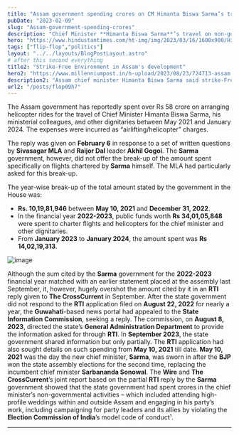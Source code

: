 ```yaml
---
title: "Assam government spending crores on CM Himanta Biswa Sarma’s travel "
pubDate: "2023-02-09"
slug: "Assam-government-spending-crores"
description: "Chief Minister **Himanta Biswa Sarma**’s travel on non-government business by chartered flights"
hero: "https://www.hindustantimes.com/ht-img/img/2023/03/16/1600x900/Himanta_1678928861000_1678928861199_1678928861199.jpg"
tags: ["flip-flop","politics"]
layout: "../../layouts/BlogPostLayout.astro"
# after this second everything
title2: "Strike-Free Environment in Assam's development"
hero2: "https://www.millenniumpost.in/h-upload/2023/08/23/724713-assam.webp"
description2: "Assam chief minister Himanta Biswa Sarma said strike-Free Environment in last three years is aiding in state’s march towards new dawn of growth and development."
url2: "/posts/flop09h7"
---
```


The Assam government has reportedly spent over Rs 58 crore on arranging helicopter rides for the travel of Chief Minister Himanta Biswa Sarma, his ministerial colleagues, and other dignitaries between May 2021 and January 2024. The expenses were incurred as “airlifting/helicopter” charges.

The reply was given on **February 6** in response to a set of written questions by **Sivasagar MLA** and **Raijor Dal** leader **Akhil Gogoi**. The **Sarma** government, however, did not offer the break-up of the amount spent specifically on flights chartered by **Sarma** himself. The MLA had particularly asked for this break-up.

The year-wise break-up of the total amount stated by the government in the House was:
- **Rs. 10,19,81,946** between **May 10, 2021** and **December 31, 2022**.
- In the financial year **2022-2023**, public funds worth **Rs 34,01,05,848** were spent to charter flights and helicopters for the chief minister and other dignitaries.
- From **January 2023** to **January 2024**, the amount spent was **Rs 14,02,19,313**.

![image](https://akm-img-a-in.tosshub.com/businesstoday/images/story/202012/blade_660_231220115902.jpg?size=948:533)

Although the sum cited by the **Sarma** government for the **2022-2023** financial year matched with an earlier statement placed at the assembly last September, it, however, hugely overshot the amount cited by it in an **RTI** reply given to **The CrossCurrent** in September. After the state government did not respond to the **RTI** application filed on **August 22, 2022** for nearly a year, the **Guwahati**-based news portal had appealed to the **State Information Commission**, seeking a reply. The commission, on **August 8, 2023**, directed the state’s **General Administration Department** to provide the information asked for through **RTI**. In **September 2023**, the state government shared information but only partially. The **RTI** application had also sought details on such spending from **May 10, 2021** till date. **May 10, 2021** was the day the new chief minister, **Sarma**, was sworn in after the **BJP** won the state assembly elections for the second time, replacing the incumbent chief minister **Sarbananda Sonowal**. The **Wire** and **The CrossCurrent**’s joint report based on the partial **RTI** reply by the **Sarma** government showed that the state government had spent crores in the chief minister’s non-governmental activities – which included attending high-profile weddings within and outside Assam and engaging in his party’s work, including campaigning for party leaders and its allies by violating the **Election Commission of India**’s model code of conduct¹.

---